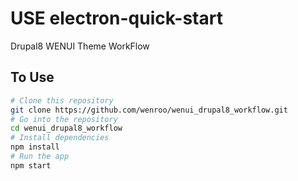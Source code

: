 # USE electron-quick-start

Drupal8 WENUI Theme WorkFlow

## To Use

```bash
# Clone this repository
git clone https://github.com/wenroo/wenui_drupal8_workflow.git
# Go into the repository
cd wenui_drupal8_workflow
# Install dependencies
npm install
# Run the app
npm start
```
